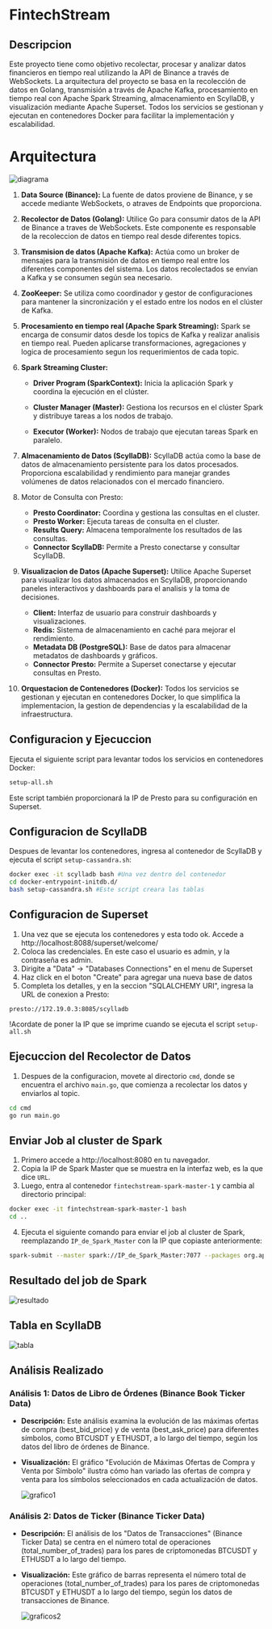 # FintechStream

## Descripcion

Este proyecto tiene como objetivo recolectar, procesar y analizar datos financieros en tiempo real utilizando la API de Binance a través de WebSockets. La arquitectura del proyecto se basa en la recolección de datos en Golang, transmisión a través de Apache Kafka, procesamiento en tiempo real con Apache Spark Streaming, almacenamiento en ScyllaDB, y visualización mediante Apache Superset. Todos los servicios se gestionan y ejecutan en contenedores Docker para facilitar la implementación y escalabilidad.

# Arquitectura

![diagrama](/images/diagram.png)

1. **Data Source (Binance):** La fuente de datos proviene de Binance, y se accede mediante WebSockets, o atraves de Endpoints que proporciona.

2. **Recolector de Datos (Golang):** Utilice Go para consumir datos de la API de Binance a traves de WebSockets. Este componente es responsable de la recoleccion de datos en tiempo real desde diferentes topics.

3. **Transmision de datos (Apache Kafka):** Actúa como un broker de mensajes para la transmisión de datos en tiempo real entre los diferentes componentes del sistema. Los datos recolectados se envían a Kafka y se consumen según sea necesario.

4. **ZooKeeper:** Se utiliza como coordinador y gestor de configuraciones para mantener la sincronización y el estado entre los nodos en el clúster de Kafka.

5. **Procesamiento en tiempo real (Apache Spark Streaming):**
Spark se encarga de consumir datos desde los topics de Kafka y realizar analisis en tiempo real. Pueden aplicarse transformaciones, agregaciones y logica de procesamiento segun los requerimientos de cada topic.

6. **Spark Streaming Cluster:**

    - **Driver Program (SparkContext):** Inicia la aplicación Spark y coordina la ejecución en el clúster.

    - **Cluster Manager (Master):** Gestiona los recursos en el clúster Spark y distribuye tareas a los nodos de trabajo.

    - **Executor (Worker):** Nodos de trabajo que ejecutan tareas Spark en paralelo.

7. **Almacenamiento de Datos (ScyllaDB):** ScyllaDB actúa como la base de datos de almacenamiento persistente para los datos procesados. Proporciona escalabilidad y rendimiento para manejar grandes volúmenes de datos relacionados con el mercado financiero.

8. Motor de Consulta con Presto:
    - **Presto Coordinator:** Coordina y gestiona las consultas en el cluster.
    - **Presto Worker:** Ejecuta tareas de consulta en el cluster.
    - **Results Query:** Almacena temporalmente los resultados de las consultas.
    - **Connector ScyllaDB:** Permite a Presto conectarse y consultar ScyllaDB.

9. **Visualizacion de Datos (Apache Superset):** Utilice Apache Superset para visualizar los datos almacenados en ScyllaDB, proporcionando paneles interactivos y dashboards para el analisis y la toma de decisiones.

    - **Client:** Interfaz de usuario para construir dashboards y visualizaciones.
    - **Redis:** Sistema de almacenamiento en caché para mejorar el rendimiento.
    - **Metadata DB (PostgreSQL):** Base de datos para almacenar metadatos de dashboards y gráficos.
    - **Connector Presto:** Permite a Superset conectarse y ejecutar consultas en Presto.

10. **Orquestacion de Contenedores (Docker):** Todos los servicios se gestionan y ejecutan en contenedores Docker, lo que simplifica la implementacion, la gestion de dependencias y la escalabilidad de la infraestructura.

## Configuracion y Ejecuccion

Ejecuta el siguiente script para levantar todos los servicios en contenedores Docker:
```bash
setup-all.sh
```
Este script también proporcionará la IP de Presto para su configuración en Superset.

## Configuracion de ScyllaDB
Despues de levantar los contenedores, ingresa al contenedor de ScyllaDB y ejecuta el script `setup-cassandra.sh`:
```bash
docker exec -it scylladb bash #Una vez dentro del contenedor
cd docker-entrypoint-initdb.d/
bash setup-cassandra.sh #Este script creara las tablas
```

## Configuracion de Superset
1. Una vez que se ejecuta los contenedores y esta todo ok. Accede a http://localhost:8088/superset/welcome/
2. Coloca las credenciales. En este caso el usuario es admin, y la contraseña es admin.
3. Dirigite a "Data" -> "Databases Connections" en el menu de Superset
4. Haz click en el boton "Create" para agregar una nueva base de datos
5. Completa los detalles, y en la seccion "SQLALCHEMY URI", ingresa la URL de conexion a Presto:
```
presto://172.19.0.3:8085/scylladb
```
!Acordate de poner la IP que se imprime cuando se ejecuta el script `setup-all.sh`

## Ejecuccion del Recolector de Datos
1. Despues de la configuracion, movete al directorio `cmd`, donde se encuentra el archivo `main.go`, que comienza a recolectar los datos y enviarlos al topic.
```bash
cd cmd
go run main.go
```

## Enviar Job al cluster de Spark
1. Primero accede a http://localhost:8080 en tu navegador.
2. Copia la IP de Spark Master que se muestra en la interfaz web, es la que dice `URL`.
3. Luego, entra al contenedor `fintechstream-spark-master-1` y cambia al directorio principal:
```bash
docker exec -it fintechstream-spark-master-1 bash
cd ..
```
4. Ejecuta el siguiente comando para enviar el job al cluster de Spark, reemplazando `IP_de_Spark_Master` con la IP que copiaste anteriormente:
```bash
spark-submit --master spark://IP_de_Spark_Master:7077 --packages org.apache.spark:spark-sql-kafka-0-10_2.12:3.1.3,com.datastax.spark:spark-cassandra-connector_2.12:3.0.0 data_pipeline/scripts/spark_kafka_connection.py
```

## Resultado del job de Spark
![resultado](/images/job_result.png)

## Tabla en ScyllaDB
![tabla](/images/table_scylladb.png)

## Análisis Realizado

### Análisis 1: Datos de Libro de Órdenes (Binance Book Ticker Data)
- **Descripción:** Este análisis examina la evolución de las máximas ofertas de compra (best_bid_price) y de venta (best_ask_price) para diferentes símbolos, como BTCUSDT y ETHUSDT, a lo largo del tiempo, según los datos del libro de órdenes de Binance.

- **Visualización:** El gráfico "Evolución de Máximas Ofertas de Compra y Venta por Símbolo" ilustra cómo han variado las ofertas de compra y venta para los símbolos seleccionados en cada actualización de datos.

    ![grafico1](/images/Evolución%20de%20Máximas%20Ofertas%20de%20Compra%20y%20Venta%20por%20Símbolo.png)

### Análisis 2: Datos de Ticker (Binance Ticker Data)
- **Descripción:** El análisis de los "Datos de Transacciones" (Binance Ticker Data) se centra en el número total de operaciones (total_number_of_trades) para los pares de criptomonedas BTCUSDT y ETHUSDT a lo largo del tiempo.

- **Visualización:** Este gráfico de barras representa el número total de operaciones (total_number_of_trades) para los pares de criptomonedas BTCUSDT y ETHUSDT a lo largo del tiempo, según los datos de transacciones de Binance.

    ![graficos2](/images/número%20total%20de%20operaciones.png)